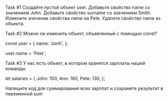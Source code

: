 Task #1
Создайте пустой объект user.
Добавьте свойство name со значением John.
Добавьте свойство surname со значением Smith.
Измените значение свойства name на Pete.
Удалите свойство name из объекта.

Task #2
Можно ли изменить объект, объявленный с помощью const?

const user = {
name: 'Jonh',
};

user.name = 'Pete';

Task #3
У нас есть объект, в котором хранятся зарплаты нашей команды:

let salaries = {
John: 100,
Ann: 160,
Pete: 130,
};

Напишите код для суммирования всех зарплат и сохраните результат в переменной sum
